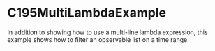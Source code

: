 # C195MultiLambdaExample
In addition to showing how to use a multi-line lambda expression, this example shows how to filter an observable list on a time range.
